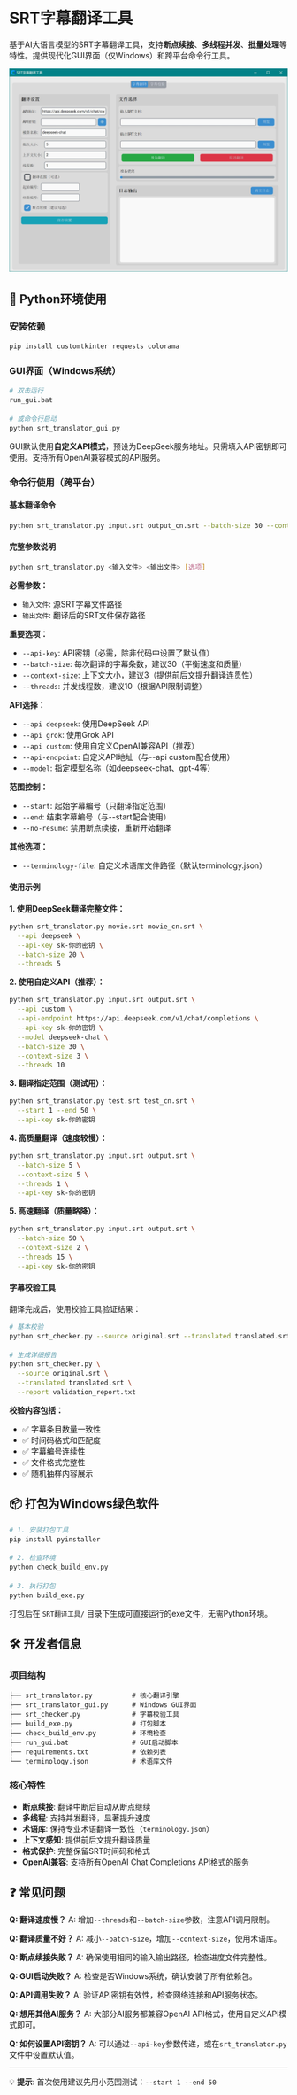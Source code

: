 # SRT字幕翻译工具

基于AI大语言模型的SRT字幕翻译工具，支持**断点续接**、**多线程并发**、**批量处理**等特性。提供现代化GUI界面（仅Windows）和跨平台命令行工具。

![软件界面截图](main.jpg)

## 🚀 Python环境使用

### 安装依赖
```bash
pip install customtkinter requests colorama
```

### GUI界面（Windows系统）
```bash
# 双击运行
run_gui.bat

# 或命令行启动
python srt_translator_gui.py
```

GUI默认使用**自定义API模式**，预设为DeepSeek服务地址。只需填入API密钥即可使用。支持所有OpenAI兼容模式的API服务。

### 命令行使用（跨平台）

#### 基本翻译命令
```bash
python srt_translator.py input.srt output_cn.srt --batch-size 30 --context-size 3 --threads 10
```

#### 完整参数说明
```bash
python srt_translator.py <输入文件> <输出文件> [选项]
```

**必需参数：**
- `输入文件`: 源SRT字幕文件路径
- `输出文件`: 翻译后的SRT文件保存路径

**重要选项：**
- `--api-key`: API密钥（必需，除非代码中设置了默认值）
- `--batch-size`: 每次翻译的字幕条数，建议30（平衡速度和质量）
- `--context-size`: 上下文大小，建议3（提供前后文提升翻译连贯性）
- `--threads`: 并发线程数，建议10（根据API限制调整）

**API选择：**
- `--api deepseek`: 使用DeepSeek API
- `--api grok`: 使用Grok API  
- `--api custom`: 使用自定义OpenAI兼容API（推荐）
- `--api-endpoint`: 自定义API地址（与--api custom配合使用）
- `--model`: 指定模型名称（如deepseek-chat、gpt-4等）

**范围控制：**
- `--start`: 起始字幕编号（只翻译指定范围）
- `--end`: 结束字幕编号（与--start配合使用）
- `--no-resume`: 禁用断点续接，重新开始翻译

**其他选项：**
- `--terminology-file`: 自定义术语库文件路径（默认terminology.json）

#### 使用示例

**1. 使用DeepSeek翻译完整文件：**
```bash
python srt_translator.py movie.srt movie_cn.srt \
  --api deepseek \
  --api-key sk-你的密钥 \
  --batch-size 20 \
  --threads 5
```

**2. 使用自定义API（推荐）：**
```bash
python srt_translator.py input.srt output.srt \
  --api custom \
  --api-endpoint https://api.deepseek.com/v1/chat/completions \
  --api-key sk-你的密钥 \
  --model deepseek-chat \
  --batch-size 30 \
  --context-size 3 \
  --threads 10
```

**3. 翻译指定范围（测试用）：**
```bash
python srt_translator.py test.srt test_cn.srt \
  --start 1 --end 50 \
  --api-key sk-你的密钥
```

**4. 高质量翻译（速度较慢）：**
```bash
python srt_translator.py input.srt output.srt \
  --batch-size 5 \
  --context-size 5 \
  --threads 1 \
  --api-key sk-你的密钥
```

**5. 高速翻译（质量略降）：**
```bash
python srt_translator.py input.srt output.srt \
  --batch-size 50 \
  --context-size 2 \
  --threads 15 \
  --api-key sk-你的密钥
```

#### 字幕校验工具

翻译完成后，使用校验工具验证结果：

```bash
# 基本校验
python srt_checker.py --source original.srt --translated translated.srt

# 生成详细报告
python srt_checker.py \
  --source original.srt \
  --translated translated.srt \
  --report validation_report.txt
```

**校验内容包括：**
- ✅ 字幕条目数量一致性
- ✅ 时间码格式和匹配度  
- ✅ 字幕编号连续性
- ✅ 文件格式完整性
- ✅ 随机抽样内容展示

## 📦 打包为Windows绿色软件

```bash
# 1. 安装打包工具
pip install pyinstaller

# 2. 检查环境
python check_build_env.py

# 3. 执行打包
python build_exe.py
```

打包后在 `SRT翻译工具/` 目录下生成可直接运行的exe文件，无需Python环境。

## 🛠️ 开发者信息

### 项目结构
```
├── srt_translator.py          # 核心翻译引擎
├── srt_translator_gui.py      # Windows GUI界面
├── srt_checker.py             # 字幕校验工具
├── build_exe.py               # 打包脚本
├── check_build_env.py         # 环境检查
├── run_gui.bat                # GUI启动脚本
├── requirements.txt           # 依赖列表
└── terminology.json           # 术语库文件
```

### 核心特性
- **断点续接**: 翻译中断后自动从断点继续
- **多线程**: 支持并发翻译，显著提升速度
- **术语库**: 保持专业术语翻译一致性（`terminology.json`）
- **上下文感知**: 提供前后文提升翻译质量
- **格式保护**: 完整保留SRT时间码和格式
- **OpenAI兼容**: 支持所有OpenAI Chat Completions API格式的服务

## ❓ 常见问题

**Q: 翻译速度慢？**
A: 增加`--threads`和`--batch-size`参数，注意API调用限制。

**Q: 翻译质量不好？**
A: 减小`--batch-size`，增加`--context-size`，使用术语库。

**Q: 断点续接失败？**
A: 确保使用相同的输入输出路径，检查进度文件完整性。

**Q: GUI启动失败？**
A: 检查是否Windows系统，确认安装了所有依赖包。

**Q: API调用失败？**
A: 验证API密钥有效性，检查网络连接和API服务状态。

**Q: 想用其他AI服务？**
A: 大部分AI服务都兼容OpenAI API格式，使用自定义API模式即可。

**Q: 如何设置API密钥？**
A: 可以通过`--api-key`参数传递，或在`srt_translator.py`文件中设置默认值。

---

💡 **提示**: 首次使用建议先用小范围测试：`--start 1 --end 50`
